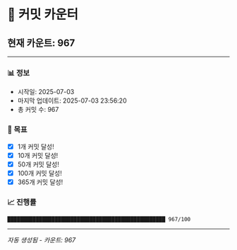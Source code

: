 # 🔢 커밋 카운터

## 현재 카운트: 967

---

### 📊 정보
- 시작일: 2025-07-03
- 마지막 업데이트: 2025-07-03 23:56:20
- 총 커밋 수: 967

### 🎯 목표
- [x] 1개 커밋 달성!
- [x] 10개 커밋 달성!
- [x] 50개 커밋 달성!
- [x] 100개 커밋 달성!
- [x] 365개 커밋 달성!

### 📈 진행률
```
██████████████████████████████████████████████████ 967/100
```

---
*자동 생성됨 - 카운트: 967*
